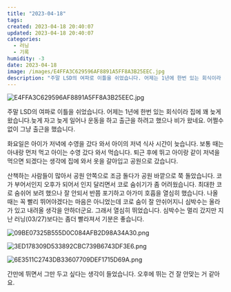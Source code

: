 ```yaml
---
title: "2023-04-18"
tags:
created: 2023-04-18 20:40:07
updated: 2023-04-18 20:40:07
categories:
  - 러닝
  - 기록
humidity: -3
date: 2023-04-18
image: /images/E4FFA3C629596AF8891A5FF8A3B25EEC.jpg
description: "주말 LSD의 여파로 이틀을 쉬었습니다. 어제는 1년에 한번 있는 회식이라 집에 꽤 늦게 왔습니다.늦게 자고 늦게 일어나 운동을 하고 출근을 하려고 했으나 비가 왔네요. 어쩔수 없이 그냥 출근을 했습니다. 화요일은 아이가 저녁에 수영을 갔다 와서 아이의 저녁 식사 시간이 늦습니다. 보통"
---
```


![E4FFA3C629596AF8891A5FF8A3B25EEC.jpg](/images/E4FFA3C629596AF8891A5FF8A3B25EEC.jpg)
 
 

주말 LSD의 여파로 이틀을 쉬었습니다. 어제는 1년에 한번 있는 회식이라 집에 꽤 늦게 왔습니다.늦게 자고 늦게 일어나 운동을 하고 출근을 하려고 했으나 비가 왔네요. 어쩔수 없이 그냥 출근을 했습니다.

화요일은 아이가 저녁에 수영을 갔다 와서 아이의 저녁 식사 시간이 늦습니다. 보통 때는 아내랑 먼저 먹고 아이는 수영 갔다 와서 먹습니다. 퇴근 후에 뛰고 아이랑 같이 저녁을 먹으면 되겠다는 생각에 집에 와서 옷을 갈아입고 공원으로 갔습니다.

산책하는 사람들이 많아서 공원 안쪽으로 조금 돌다가 공원 바깥으로 쭉 돌았습니다. 코가 부어서인지 오후가 되어서 인지 달리면서 코로 숨쉬기가 좀 어려웠습니다. 최대한 코로 숨쉬어 보려 했으나 잘 안되서 반쯤 포기하고 아가미 호흡을 열심히 했습니다. 나올 때는 꼭 빨리 뛰어야겠다는 마음은 아니었는데 코로 숨이 잘 안쉬어지니 심박수는 올라가 있고 내려올 생각을 안하더군요. 그래서 열심히 뛰었습니다. 심박수는 멀리 갔지만 지난 러닝(03/27)보다는 좀더 빨라져서 기분은 좋습니다.

 
 ![09BE07325B555D0C084AFB2D98A34A30.png](/images/09BE07325B555D0C084AFB2D98A34A30.png)
 
 

 
 ![3ED178309D533892CBC739B6743DF3E6.png](/images/3ED178309D533892CBC739B6743DF3E6.png)
 
 

 
 ![6E3511C2743DB33607709DEF1715D69A.png](/images/6E3511C2743DB33607709DEF1715D69A.png)
 
 

간만에 뛰면서 그만 두고 싶다는 생각이 들었습니다.
오후에 뛰는 건 잘 안맞는 거 같아요.
